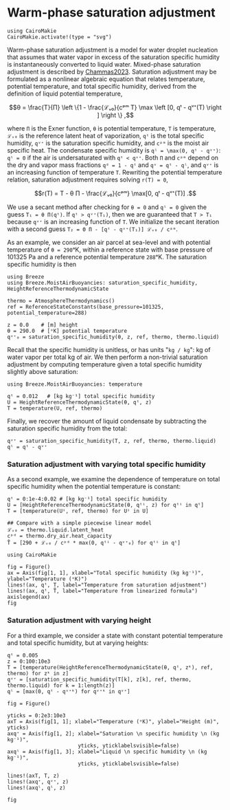 # Warm-phase saturation adjustment

```@setup microphysics
using CairoMakie
CairoMakie.activate!(type = "svg")
```

Warm-phase saturation adjustment is a model for water droplet nucleation that assumes that water vapor in excess of the saturation specific humidity is instantaneously converted to liquid water.
Mixed-phase saturation adjustment is described by [Chammas2023](@citet).
Saturation adjustment may be formulated as a nonlinear algebraic equation that relates temperature, potential temperature, and total specific humidity, derived from the definition of liquid potential temperature,

```math
θ = \frac{T}{Π} \left \{1 - \frac{ℒᵥ₀}{cᵖᵐ T} \max \left [0, qᵗ - qᵛ⁺(T) \right ] \right \} ,
```

where ``Π`` is the Exner function, ``θ`` is potential temperature, ``T`` is temperature,
``ℒᵥ₀`` is the reference latent heat of vaporization, ``qᵗ`` is the total specific humidity,
``qᵛ⁺`` is the saturation specific humidity, and ``cᵖᵐ`` is the moist air specific heat.
The condensate specific humidity is ``qˡ = \max(0, qᵗ - qᵛ⁺)``: ``qˡ = 0`` if the air is undersaturated with ``qᵗ < qᵛ⁺``.
Both ``Π`` and ``cᵖᵐ`` depend on the dry and vapor mass fractions ``qᵈ = 1 - qᵗ`` and
``qᵛ = qᵗ - qˡ``, and ``qᵛ⁺`` is an increasing function of temperature ``T``.
Rewriting the potential temperature relation, saturation adjustment requires solving ``r(T) = 0``,

```math
r(T) = T - θ Π - \frac{ℒᵥ₀}{cᵖᵐ} \max[0, qᵗ - qᵛ⁺(T)] .
```

We use a secant method after checking for ``θ = 0`` and ``qˡ = 0`` given the guess ``T₁ = θ Π(qᵗ)``.
If ``qᵗ > qᵛ⁺(T₁)``, then we are guaranteed that ``T > T₁`` because ``qᵛ⁺`` is an increasing function of ``T``.
We initialize the secant iteration with a second guess ``T₂ = Θ Π - [qᵗ - qᵛ⁺(T₁)] ℒᵥ₀ / cᵖᵐ``.


As an example, we consider an air parcel at sea-level and with potential temperature of ``θ = 290``ᵒK, within a reference state with base pressure of 101325 Pa and a reference potential temperature ``288``ᵒK.
The saturation specific humidity is then

```@example microphysics
using Breeze
using Breeze.MoistAirBuoyancies: saturation_specific_humidity, HeightReferenceThermodynamicState

thermo = AtmosphereThermodynamics()
ref = ReferenceStateConstants(base_pressure=101325, potential_temperature=288)

z = 0.0    # [m] height
θ = 290.0  # [ᵒK] potential temperature
qᵛ⁺₀ = saturation_specific_humidity(θ, z, ref, thermo, thermo.liquid)
```

Recall that the specific humidity is unitless, or has units "``kg / kg``": kg of water vapor
per total kg of air.
We then perform a non-trivial saturation adjustment by computing temperature
given a total specific humidity slightly above saturation:

```@example microphysics
using Breeze.MoistAirBuoyancies: temperature

qᵗ = 0.012   # [kg kg⁻¹] total specific humidity
U = HeightReferenceThermodynamicState(θ, qᵗ, z)
T = temperature(U, ref, thermo)
```

Finally, we recover the amount of liquid condensate by subtracting the saturation
specific humidity from the total:

```@example microphysics
qᵛ⁺ = saturation_specific_humidity(T, z, ref, thermo, thermo.liquid)
qˡ = qᵗ - qᵛ⁺
```

### Saturation adjustment with varying total specific humidity

As a second example, we examine the dependence of temperature on total specific humidity
when the potential temperature is constant:

```@example microphysics
qᵗ = 0:1e-4:0.02 # [kg kg⁻¹] total specific humidity
U = [HeightReferenceThermodynamicState(θ, qᵗⁱ, z) for qᵗⁱ in qᵗ]
T = [temperature(Uⁱ, ref, thermo) for Uⁱ in U]

## Compare with a simple piecewise linear model
ℒᵥ₀ = thermo.liquid.latent_heat
cᵖᵈ = thermo.dry_air.heat_capacity
T̃ = [290 + ℒᵥ₀ / cᵖᵈ * max(0, qᵗⁱ - qᵛ⁺₀) for qᵗⁱ in qᵗ]

using CairoMakie

fig = Figure()
ax = Axis(fig[1, 1], xlabel="Total specific humidity (kg kg⁻¹)", ylabel="Temperature (ᵒK)")
lines!(ax, qᵗ, T, label="Temperature from saturation adjustment")
lines!(ax, qᵗ, T̃, label="Temperature from linearized formula")
axislegend(ax)
fig
```

### Saturation adjustment with varying height

For a third example, we consider a state with constant potential temperature and total specific humidity,
but at varying heights:

```@example microphysics
qᵗ = 0.005
z = 0:100:10e3
T = [temperature(HeightReferenceThermodynamicState(θ, qᵗ, zᵏ), ref, thermo) for zᵏ in z]
qᵛ⁺ = [saturation_specific_humidity(T[k], z[k], ref, thermo, thermo.liquid) for k = 1:length(z)]
qˡ = [max(0, qᵗ - qᵛ⁺ᵏ) for qᵛ⁺ᵏ in qᵛ⁺]

fig = Figure()

yticks = 0:2e3:10e3
axT = Axis(fig[1, 1]; xlabel="Temperature (ᵒK)", ylabel="Height (m)", yticks)
axq⁺ = Axis(fig[1, 2]; xlabel="Saturation \n specific humidity \n (kg kg⁻¹)",
                       yticks, yticklabelsvisible=false)
axqˡ = Axis(fig[1, 3]; xlabel="Liquid \n specific humidity \n (kg kg⁻¹)",
                       yticks, yticklabelsvisible=false)

lines!(axT, T, z)
lines!(axq⁺, qᵛ⁺, z)
lines!(axqˡ, qˡ, z)

fig
```
